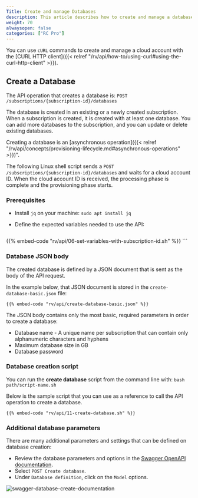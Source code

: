 ```yaml
---
Title: Create and manage Databases
description: This article describes how to create and manage a database using `cURL` commands.
weight: 70
alwaysopen: false
categories: ["RC Pro"]
---
```

You can use `cURL` commands to create and manage a cloud account
with the [CURL HTTP client]({{< relref "/rv/api/how-to/using-curl#using-the-curl-http-client" >}}).

## Create a Database

The API operation that creates a database is: `POST /subscriptions/{subscription-id}/databases`

The database is created in an existing or a newly created subscription.
When a subscription is created, it is created with at least one database.
You can add more databases to the subscription, and you can update or delete existing databases.

Creating a database is an [asynchronous operation]({{< relref "/rv/api/concepts/provisioning-lifecycle.md#asynchronous-operations" >}})".

The following Linux shell script sends a `POST /subscriptions/{subscription-id}/databases` and waits for a cloud account ID.
When the cloud account ID is received, the processing phase is complete and the provisioning phase starts.

### Prerequisites

- Install `jq` on your machine: `sudo apt install jq`
- Define the expected variables needed to use the API:

    ```shell
{{% embed-code "rv/api/06-set-variables-with-subscription-id.sh" %}}
    ```

### Database JSON body

The created database is defined by a JSON document that is sent as the body of the API request.

In the example below, that JSON document is stored in the `create-database-basic.json` file:

```shell
{{% embed-code "rv/api/create-database-basic.json" %}}
```

The JSON body contains only the most basic, required parameters in order to create a database:

- Database name - A unique name per subscription that can contain only alphanumeric characters and hyphens
- Maximum database size in GB
- Database password

### Database creation script

You can run the **create database** script from the command line with: `bash path/script-name.sh`

Below is the sample script that you can use as a reference to call the API operation to create a database.

```shell
{{% embed-code "rv/api/11-create-database.sh" %}}
```

### Additional database parameters

There are many additional parameters and settings that can be defined on database creation:

- Review the database parameters and options in the [Swagger OpenAPI documentation](https://api.redislabs.com/v1/swagger-ui.html#/Databases).
- Select `POST Create database`.
- Under `Database definition`, click on the `Model` options.

![swagger-database-create-documentation](/images/rv/api/swagger-database-create-documentation.png)
